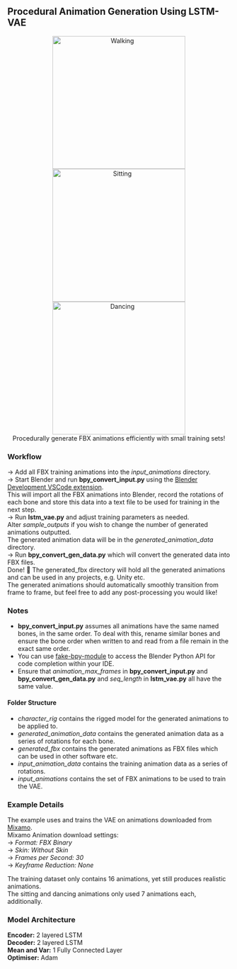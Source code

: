 ## Procedural Animation Generation Using LSTM-VAE
<p align="center">
<img src="https://github.com/user-attachments/assets/633781fc-e97e-4d8c-9fc5-1a635d4f590e" alt="Walking" height="300"/>
<img src="https://github.com/user-attachments/assets/be409be6-9d00-49aa-aa03-11ec076042cf" alt="Sitting" height="300"/>
<img src="https://github.com/user-attachments/assets/a370faca-32b0-4541-990a-c1857c5b9564" alt="Dancing" height="300"/>




  
  <br />
  Procedurally generate FBX animations efficiently with small training sets!
</p>

### Workflow
-> Add all FBX training animations into the _input_animations_ directory.  
-> Start Blender and run **bpy_convert_input.py** using the [Blender Development VSCode extension](https://marketplace.visualstudio.com/items?itemName=JacquesLucke.blender-development).  
This will import all the FBX animations into Blender, record the rotations of each bone and store this data into a text file to be used for training in the next step.  
-> Run **lstm_vae.py** and adjust training parameters as needed.  
Alter _sample_outputs_ if you wish to change the number of generated animations outputted.  
The generated animation data will be in the _generated_animation_data_ directory.  
-> Run **bpy_convert_gen_data.py** which will convert the generated data into FBX files.  
Done! 🎉 The generated_fbx directory will hold all the generated animations and can be used in any projects, e.g. Unity etc.  
The generated animations should automatically smoothly transition from frame to frame, but feel free to add any post-processing you would like!  

### Notes
- **bpy_convert_input.py** assumes all animations have the same named bones, in the same order. To deal with this, rename similar bones and ensure the bone order when written to and read from a file remain in the exact same order.
- You can use [fake-bpy-module](https://github.com/nutti/fake-bpy-module) to access the Blender Python API for code completion within your IDE.
- Ensure that _animation_max_frames_ in **bpy_convert_input.py** and **bpy_convert_gen_data.py** and _seq_length_ in **lstm_vae.py** all have the same value.

#### Folder Structure
- _character_rig_ contains the rigged model for the generated animations to be applied to.
- _generated_animation_data_ contains the generated animation data as a series of rotations for each bone.
- _generated_fbx_ contains the generated animations as FBX files which can be used in other software etc.
- _input_animation_data_ contains the training animation data as a series of rotations.
- _input_animations_ contains the set of FBX animations to be used to train the VAE.

### Example Details
The example uses and trains the VAE on animations downloaded from [Mixamo](https://www.mixamo.com/#/).  
Mixamo Animation download settings:  
-> _Format: FBX Binary_  
-> _Skin: Without Skin_  
-> _Frames per Second: 30_  
-> _Keyframe Reduction: None_  
  
The training dataset only contains 16 animations, yet still produces realistic animations.  
The sitting and dancing animations only used 7 animations each, additionally.   

### Model Architecture
**Encoder:** 2 layered LSTM  
**Decoder:** 2 layered LSTM  
**Mean and Var:** 1 Fully Connected Layer  
**Optimiser:** Adam  
